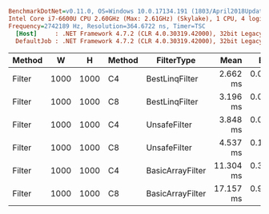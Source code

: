 ``` ini

BenchmarkDotNet=v0.11.0, OS=Windows 10.0.17134.191 (1803/April2018Update/Redstone4)
Intel Core i7-6600U CPU 2.60GHz (Max: 2.61GHz) (Skylake), 1 CPU, 4 logical and 2 physical cores
Frequency=2742189 Hz, Resolution=364.6722 ns, Timer=TSC
  [Host]     : .NET Framework 4.7.2 (CLR 4.0.30319.42000), 32bit LegacyJIT-v4.7.3160.0
  DefaultJob : .NET Framework 4.7.2 (CLR 4.0.30319.42000), 32bit LegacyJIT-v4.7.3160.0


```
| Method |    W |    H | Method |       FilterType |      Mean |     Error |    StdDev |    Median |
|------- |----- |----- |------- |----------------- |----------:|----------:|----------:|----------:|
| Filter | 1000 | 1000 |     C4 |   BestLinqFilter |  2.662 ms | 0.0521 ms | 0.0621 ms |  2.674 ms |
| Filter | 1000 | 1000 |     C8 |   BestLinqFilter |  3.196 ms | 0.0629 ms | 0.1271 ms |  3.206 ms |
| Filter | 1000 | 1000 |     C4 |     UnsafeFilter |  3.848 ms | 0.0936 ms | 0.2716 ms |  3.870 ms |
| Filter | 1000 | 1000 |     C8 |     UnsafeFilter |  4.537 ms | 0.1475 ms | 0.4303 ms |  4.443 ms |
| Filter | 1000 | 1000 |     C4 | BasicArrayFilter | 11.304 ms | 0.3246 ms | 0.9416 ms | 11.180 ms |
| Filter | 1000 | 1000 |     C8 | BasicArrayFilter | 17.157 ms | 0.9320 ms | 2.7480 ms | 16.348 ms |
